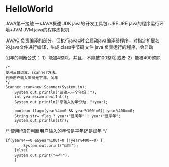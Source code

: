 # HelloWorld
JAVA第一接触
一)JAVA概述
  JDK java的开发工具包+JRE
  JRE java的程序运行环境+JVM
  JVM java的程序虚拟机
  
  JAVAC 负责编译的部分，但执行javac时会启动java编译器程序，对指定扩展名的.java文件进行编译，生成.class字节码文件
  java  负责运行的程序，会启动
  
  
  闰年的判断公式：
    1）能被4整除，并且，不能被100整除
    或者
    2）能被400整除
    
    
    /*
    使用三目运算，scanner方法。
    判断用户输入年份是平年，闰年
    */
    Scanner scan=new Scanner(System.in);
		System.out.println("请输入一个年份：");
		int year=scan.nextInt();
		System.out.println("您输入的年份为："+year);
		
		boolean flag=(year%4==0 && year%100!=0)||year%400==0;
		String str= flag ? year+"是闰年" : year+"是平年";
		System.out.println(str);
   /*
   使用if语句判断用户输入的年份是平年还是闰年
   */
   
    if(year%4==0 &&year%100!=0 ||year%400==0) {
			System.out.print("闰年");
		}else{
		System.out.print("平年");
		}
    

